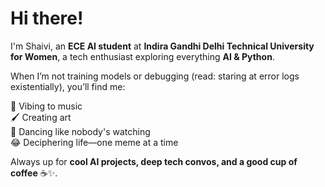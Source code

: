 

# Hi there!

I'm Shaivi, an **ECE AI student** at **Indira Gandhi Delhi Technical University for Women**, a tech enthusiast exploring everything **AI & Python**.

When I’m not training models or debugging (read: staring at error logs existentially), you’ll find me:

🎵 Vibing to music  
🖌️ Creating art  
💃 Dancing like nobody's watching  
😂 Deciphering life—one meme at a time

Always up for **cool AI projects, deep tech convos, and a good cup of coffee** ☕✨.
<!--
**shaivi04/shaivi04** is a ✨ _special_ ✨ repository because its `README.md` (this file) appears on your GitHub profile.

Here are some ideas to get you started:

- 🔭 I’m currently working on ...
- 🌱 I’m currently learning ...
- 👯 I’m looking to collaborate on ...
- 🤔 I’m looking for help with ...
- 💬 Ask me about ...
- 📫 How to reach me: ...
- 😄 Pronouns: ...
- ⚡ Fun fact: ...
-->
